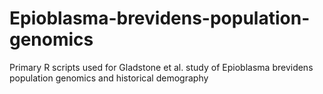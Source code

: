 # Epioblasma-brevidens-population-genomics
Primary R scripts used for Gladstone et al. study of Epioblasma brevidens population genomics and historical demography
